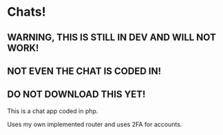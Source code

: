 # Chats!

## WARNING, THIS IS STILL IN DEV AND WILL NOT WORK!
## NOT EVEN THE CHAT IS CODED IN!
## DO NOT DOWNLOAD THIS YET!

This is a chat app coded in php.

Uses my own implemented router and uses 2FA for accounts.